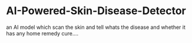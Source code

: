 # AI-Powered-Skin-Disease-Detector
an AI model which scan the skin and tell whats the disease and whether it has any home remedy cure....
